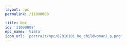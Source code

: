 ```yaml
---
layout: npc
permalink: /11000808

title: Npc
id: '11000808'
npc_name: 'Viata'
icon_url: 'portrait/npc/02010101_he_childwoman2_p.png'
---
```

